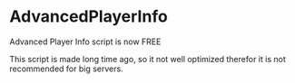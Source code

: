 # AdvancedPlayerInfo
Advanced Player Info script is now FREE

This script is made long time ago, so it not well optimized therefor it is not recommended for big servers.
